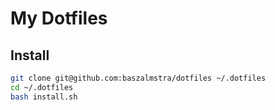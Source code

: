 # My Dotfiles

## Install

```bash
git clone git@github.com:baszalmstra/dotfiles ~/.dotfiles
cd ~/.dotfiles
bash install.sh
```